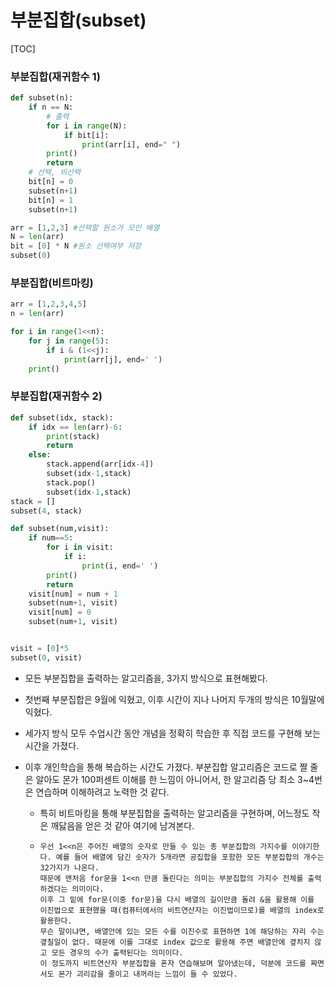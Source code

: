 # 부분집합(subset)

[TOC]

### 부분집합(재귀함수 1)

```python
def subset(n):
    if n == N:
        # 출력
        for i in range(N):
            if bit[i]:
                print(arr[i], end=" ")
        print()
        return
    # 선택, 비선택
    bit[n] = 0
    subset(n+1)
    bit[n] = 1
    subset(n+1)

arr = [1,2,3] #선택할 원소가 모인 배열
N = len(arr)
bit = [0] * N #원소 선택여부 저장
subset(0)
```



### 부분집합(비트마킹)

```python
arr = [1,2,3,4,5]
n = len(arr)

for i in range(1<<n):
    for j in range(5):
        if i & (1<<j):
            print(arr[j], end=' ')
    print()
```



### 부분집합(재귀함수 2)

```python
def subset(idx, stack):
    if idx == len(arr)-6:
        print(stack)
        return
    else:
        stack.append(arr[idx-4])
        subset(idx-1,stack)
        stack.pop()
        subset(idx-1,stack)
stack = []
subset(4, stack)

def subset(num,visit):
    if num==5:
        for i in visit:
            if i:
                print(i, end=' ')
        print()
        return
    visit[num] = num + 1
    subset(num+1, visit)
    visit[num] = 0
    subset(num+1, visit)


visit = [0]*5
subset(0, visit)
```

- 모든 부분집합을 출력하는 알고리즘을, 3가지 방식으로 표현해봤다.

- 첫번째 부분집합은 9월에 익혔고, 이후 시간이 지나 나머지 두개의 방식은 10월말에 익혔다.

- 세가지 방식 모두 수업시간 동안 개념을 정확히 학습한 후 직접 코드를 구현해 보는 시간을 가졌다.

- 이후 개인학습을 통해 복습하는 시간도 가졌다. 부분집합 알고리즘은 코드로 짤 줄은 알아도 몬가 100퍼센트 이해를 한 느낌이 아니어서, 한 알고리즘 당 최소 3~4번은 연습하며 이해하려고 노력한 것 같다.

  - 특히 비트마킹을 통해  부분집합을 출력하는 알고리즘을 구현하며, 어느정도 작은 깨닳음을 얻은 것 같아 여기에 남겨본다.

  - ```text
    우선 1<<n은 주어진 배열의 숫자로 만들 수 있는 총 부분집합의 가지수를 이야기한다. 예를 들어 배열에 담긴 숫자가 5개라면 공집합을 포함한 모든 부분집합의 개수는 32가지가 나온다.
    때문에 맨처음 for문을 1<<n 만큼 돌린다는 의미는 부분집합의 가지수 전체를 출력하겠다는 의미이다.
    이후 그 밑에 for문(이중 for문)을 다시 배열의 길이만큼 돌려 &을 활용해 이를 이진법으로 표현했을 때(컴퓨터에서의 비트연산자는 이진법이므로)를 배열의 index로 활용한다.
    무슨 말이냐면, 배열안에 있는 모든 수를 이진수로 표현하면 1에 해당하는 자리 수는 곂칠일이 없다. 때문에 이를 그대로 index 값으로 활용해 주면 배열안에 곂치지 않고 모든 경우의 수가 출력된다는 의미이다.
    이 정도까지 비트연산자 부분집합을 혼자 연습해보며 알아냈는데, 덕분에 코드를 짜면서도 몬가 괴리감을 줄이고 내꺼라는 느낌이 들 수 있었다.
    ```

    